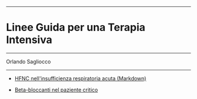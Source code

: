 

---

# Linee Guida per una Terapia Intensiva
---

Orlando Sagliocco

---

* [HFNC nell'insufficienza respiratoria acuta (Markdown)](hfncemo.md)


* [Beta-bloccanti nel paziente critico](betabloccanti.md)
